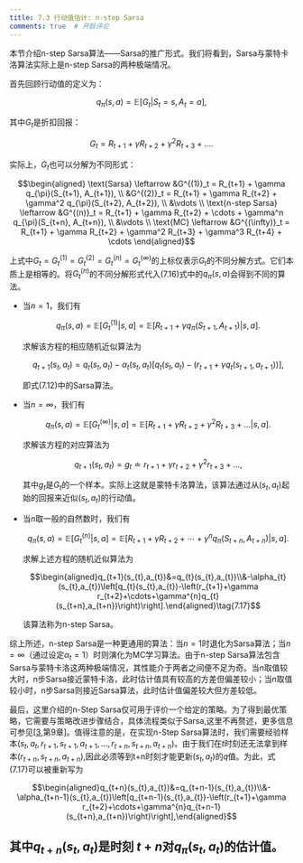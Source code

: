 ```yaml
---
title: 7.3 行动值估计: n-step Sarsa
comments: true  # 开启评论
---
```


本节介绍n-step Sarsa算法——Sarsa的推广形式。我们将看到，Sarsa与蒙特卡洛算法实际上是n-step Sarsa的两种极端情况。

首先回顾行动值的定义为：

$$q_\pi(s,a)=\mathbb{E}[G_t|S_t=s,A_t=a],\tag{7.16}$$

其中$G_t$是折扣回报：

$$G_{t}=R_{t+1}+\gamma R_{t+2}+\gamma^{2}R_{t+3}+\ldots.$$

实际上，$G_t$也可以分解为不同形式：

$$\begin{aligned}
\text{Sarsa} \leftarrow &G^{(1)}_t = R_{t+1} + \gamma q_{\pi}(S_{t+1}, A_{t+1}), \\
&G^{(2)}_t = R_{t+1} + \gamma R_{t+2} + \gamma^2 q_{\pi}(S_{t+2}, A_{t+2}), \\
&\vdots \\
\text{n-step Sarsa} \leftarrow &G^{(n)}_t = R_{t+1} + \gamma R_{t+2} + \cdots + \gamma^n q_{\pi}(S_{t+n}, A_{t+n}), \\
&\vdots \\
\text{MC} \leftarrow &G^{(\infty)}_t = R_{t+1} + \gamma R_{t+2} + \gamma^2 R_{t+3} + \gamma^3 R_{t+4} + \cdots
\end{aligned}$$


上式中$G_t = G^{(1)}_t = G^{(2)}_t = G^{(n)}_t = G^{(\infty)}_t$的上标仅表示$G_t$的不同分解方式。它们本质上是相等的。将$G^{(n)}_t$的不同分解形式代入$(7.16)$式中的$q_\pi(s, a)$会得到不同的算法。


- 当$n=1$，我们有
  
    $$q_\pi(s,a)=\mathbb{E}[G_t^{(1)}|s,a]=\mathbb{E}[R_{t+1}+\gamma q_\pi(S_{t+1},A_{t+1})|s,a].$$

    求解该方程的相应随机近似算法为

    $$q_{t+1}(s_t,a_t)=q_t(s_t,a_t)-\alpha_t(s_t,a_t)\left[q_t(s_t,a_t)-(r_{t+1}+\gamma q_t(s_{t+1},a_{t+1}))\right],$$

    即式$(7.12)$中的Sarsa算法。

- 当$n=\infty$，我们有

    $$q_\pi(s,a)=\mathbb{E}[G_t^{(\infty)}|s,a]=\mathbb{E}[R_{t+1}+\gamma R_{t+2}+\gamma^2R_{t+3}+\ldots|s,a].$$

    求解该方程的对应算法为

    $$q_{t+1}(s_t,a_t)=g_t\doteq r_{t+1}+\gamma r_{t+2}+\gamma^2r_{t+3}+\ldots,$$

    其中$g_t$是$G_t$的一个样本。实际上这就是蒙特卡洛算法，该算法通过从$(s_t, a_t)$起始的回报来近似$(s_t, a_t)$的行动值。

- 当$n$取一般的自然数时，我们有
    
    $$q_\pi(s,a)=\mathbb{E}[G_t^{(n)}|s,a]=\mathbb{E}[R_{t+1}+\gamma R_{t+2}+\cdots+\gamma^nq_\pi(S_{t+n},A_{t+n})|s,a].$$

    求解上述方程的随机近似算法为

    $$\begin{aligned}q_{t+1}(s_{t},a_{t})&=q_{t}(s_{t},a_{t})\\&-\alpha_{t}(s_{t},a_{t})\left[q_{t}(s_{t},a_{t})-\left(r_{t+1}+\gamma r_{t+2}+\cdots+\gamma^{n}q_{t}(s_{t+n},a_{t+n})\right)\right].\end{aligned}\tag{7.17}$$

    该算法称为n-step Sarsa。


综上所述，n-step Sarsa是一种更通用的算法：当$n=1$时退化为Sarsa算法；当$n=\infty$（通过设定$\alpha_t=1$）时则演化为MC学习算法。由于n-step Sarsa算法包含Sarsa与蒙特卡洛这两种极端情况，其性能介于两者之间便不足为奇。当$n$取值较大时，n步Sarsa接近蒙特卡洛，此时估计值具有较高的方差但偏差较小；当$n$取值较小时，n步Sarsa则接近Sarsa算法，此时估计值偏差较大但方差较低。

最后，这里介绍的n-Step Sarsa仅可用于评价一个给定的策略。为了得到最优策略，它需要与策略改进步骤结合，具体流程类似于Sarsa,这里不再赘述，更多信息可参见[[3](https://web.stanford.edu/class/psych209/Readings/SuttonBartoIPRLBook2ndEd.pdf),第9章]。值得注意的是，在实现n-Step Sarsa算法时，我们需要经验样本$(s_t, a_t, r_{t+1}, s_{t+1}, a_{t+1}, ..., r_{t+n}, s_{t+n}, a_{t+n})$。由于我们在$t$时刻还无法拿到样本$(r_{t+n}, s_{t+n}, a_{t+n})$,因此必须等到t+n时刻才能更新$(s_t, a_t)$的$q$值。为此，式$(7.17)$可以被重新写为

$$\begin{aligned}q_{t+n}(s_{t},a_{t})&=q_{t+n-1}(s_{t},a_{t})\\&-\alpha_{t+n-1}(s_{t},a_{t})\left[q_{t+n-1}(s_{t},a_{t})-\left(r_{t+1}+\gamma r_{t+2}+\cdots+\gamma^{n}q_{t+n-1}(s_{t+n},a_{t+n})\right)\right],\end{aligned}$$

其中$q_{t+n}(s_t, a_t)$是时刻 $t+n$对$q_\pi(s_t, a_t)$的估计值。
---